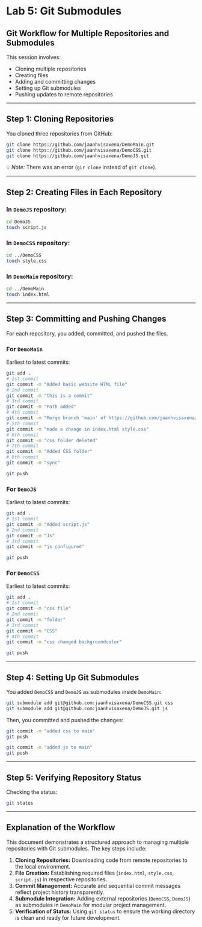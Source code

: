 # **Lab 5: Git Submodules**

## **Git Workflow for Multiple Repositories and Submodules**

This session involves:

- Cloning multiple repositories
- Creating files
- Adding and committing changes
- Setting up Git submodules
- Pushing updates to remote repositories

---

## **Step 1: Cloning Repositories**

You cloned three repositories from GitHub:

```sh
git clone https://github.com/jaanhvisaxena/DemoMain.git
git clone https://github.com/jaanhvisaxena/DemoCSS.git
git clone https://github.com/jaanhvisaxena/DemoJS.git
```

💡 *Note:* There was an error (`gir clone` instead of `git clone`).

---

## **Step 2: Creating Files in Each Repository**

### In `DemoJS` repository:
```sh
cd DemoJS
touch script.js
```

### In `DemoCSS` repository:
```sh
cd ../DemoCSS
touch style.css
```

### In `DemoMain` repository:
```sh
cd ../DemoMain
touch index.html
```

---

## **Step 3: Committing and Pushing Changes**

For each repository, you added, committed, and pushed the files.

### For `DemoMain`
Earliest to latest commits:
```sh
git add .
# 1st commit
git commit -m "Added basic website HTML file"
# 2nd commit
git commit -m "this is a commit"
# 3rd commit
git commit -m "Path added"
# 4th commit
git commit -m "Merge branch 'main' of https://github.com/jaanhvisaxena/DemoMain"
# 5th commit
git commit -m "made a change in index.html style.css"
# 6th commit
git commit -m "css folder deleted"
# 7th commit
git commit -m "Added CSS folder"
# 8th commit
git commit -m "sync"

git push
```

### For `DemoJS`
Earliest to latest commits:
```sh
git add .
# 1st commit
git commit -m "Added script.js"
# 2nd commit
git commit -m "Js"
# 3rd commit
git commit -m "js configured"

git push
```

### For `DemoCSS`
Earliest to latest commits:
```sh
git add .
# 1st commit
git commit -m "css file"
# 2nd commit
git commit -m "folder"
# 3rd commit
git commit -m "CSS"
# 4th commit
git commit -m "css changed backgroundcolor"

git push
```

---

## **Step 4: Setting Up Git Submodules**

You added `DemoCSS` and `DemoJS` as submodules inside `DemoMain`:

```sh
git submodule add git@github.com:jaanhvisaxena/DemoCSS.git css
git submodule add git@github.com:jaanhvisaxena/DemoJS.git js
```

Then, you committed and pushed the changes:

```sh
git commit -m "added css to main"
git push
```

```sh
git commit -m "added js to main"
git push
```

---

## **Step 5: Verifying Repository Status**

Checking the status:

```sh
git status
```
---

## **Explanation of the Workflow**

This document demonstrates a structured approach to managing multiple repositories with Git submodules. The key steps include:

1. **Cloning Repositories:** Downloading code from remote repositories to the local environment.
2. **File Creation:** Establishing required files (`index.html`, `style.css`, `script.js`) in respective repositories.
3. **Commit Management:** Accurate and sequential commit messages reflect project history transparently.
4. **Submodule Integration:** Adding external repositories (`DemoCSS`, `DemoJS`) as submodules in `DemoMain` for modular project management.
5. **Verification of Status:** Using `git status` to ensure the working directory is clean and ready for future development.


